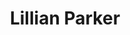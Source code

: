 ---
layout: employee
skillsid: 4
title: 'Lillian Parker'
permalink: /employees/:title 
location: 'Phoenix'
position: 'Business Development Manager'
availability: 70
internal: true
categories: 
- employees
phoneNumber: 555-555-5555
email: email@gmail.com
manage: false
---